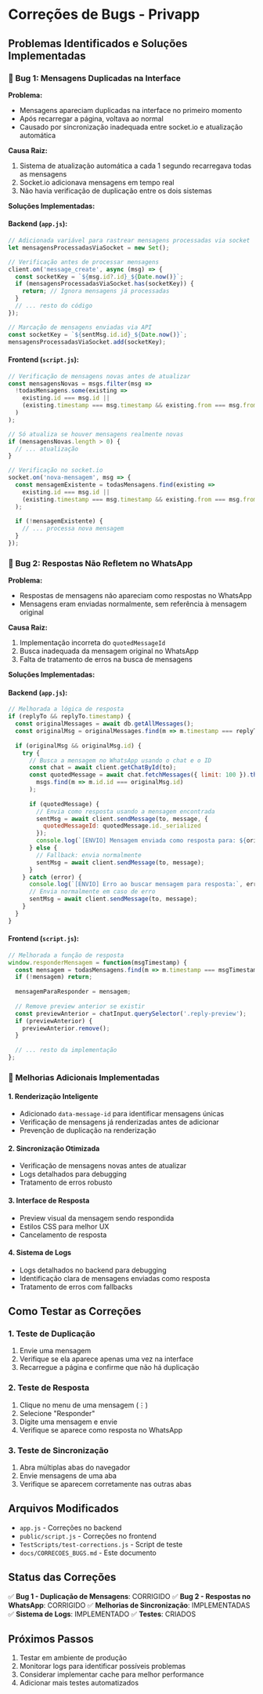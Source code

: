 # Correções de Bugs - Privapp

## Problemas Identificados e Soluções Implementadas

### 🐛 Bug 1: Mensagens Duplicadas na Interface

**Problema:**
- Mensagens apareciam duplicadas na interface no primeiro momento
- Após recarregar a página, voltava ao normal
- Causado por sincronização inadequada entre socket.io e atualização automática

**Causa Raiz:**
1. Sistema de atualização automática a cada 1 segundo recarregava todas as mensagens
2. Socket.io adicionava mensagens em tempo real
3. Não havia verificação de duplicação entre os dois sistemas

**Soluções Implementadas:**

#### Backend (`app.js`):
```javascript
// Adicionada variável para rastrear mensagens processadas via socket
let mensagensProcessadasViaSocket = new Set();

// Verificação antes de processar mensagens
client.on('message_create', async (msg) => {
  const socketKey = `${msg.id?.id}_${Date.now()}`;
  if (mensagensProcessadasViaSocket.has(socketKey)) {
    return; // Ignora mensagens já processadas
  }
  // ... resto do código
});

// Marcação de mensagens enviadas via API
const socketKey = `${sentMsg.id.id}_${Date.now()}`;
mensagensProcessadasViaSocket.add(socketKey);
```

#### Frontend (`script.js`):
```javascript
// Verificação de mensagens novas antes de atualizar
const mensagensNovas = msgs.filter(msg => 
  !todasMensagens.some(existing => 
    existing.id === msg.id || 
    (existing.timestamp === msg.timestamp && existing.from === msg.from)
  )
);

// Só atualiza se houver mensagens realmente novas
if (mensagensNovas.length > 0) {
  // ... atualização
}

// Verificação no socket.io
socket.on('nova-mensagem', msg => {
  const mensagemExistente = todasMensagens.find(existing => 
    existing.id === msg.id || 
    (existing.timestamp === msg.timestamp && existing.from === msg.from)
  );
  
  if (!mensagemExistente) {
    // ... processa nova mensagem
  }
});
```

### 🐛 Bug 2: Respostas Não Refletem no WhatsApp

**Problema:**
- Respostas de mensagens não apareciam como respostas no WhatsApp
- Mensagens eram enviadas normalmente, sem referência à mensagem original

**Causa Raiz:**
1. Implementação incorreta do `quotedMessageId`
2. Busca inadequada da mensagem original no WhatsApp
3. Falta de tratamento de erros na busca de mensagens

**Soluções Implementadas:**

#### Backend (`app.js`):
```javascript
// Melhorada a lógica de resposta
if (replyTo && replyTo.timestamp) {
  const originalMessages = await db.getAllMessages();
  const originalMsg = originalMessages.find(m => m.timestamp === replyTo.timestamp);
  
  if (originalMsg && originalMsg.id) {
    try {
      // Busca a mensagem no WhatsApp usando o chat e o ID
      const chat = await client.getChatById(to);
      const quotedMessage = await chat.fetchMessages({ limit: 100 }).then(msgs => 
        msgs.find(m => m.id.id === originalMsg.id)
      );
      
      if (quotedMessage) {
        // Envia como resposta usando a mensagem encontrada
        sentMsg = await client.sendMessage(to, message, {
          quotedMessageId: quotedMessage.id._serialized
        });
        console.log(`[ENVIO] Mensagem enviada como resposta para: ${originalMsg.id}`);
      } else {
        // Fallback: envia normalmente
        sentMsg = await client.sendMessage(to, message);
      }
    } catch (error) {
      console.log(`[ENVIO] Erro ao buscar mensagem para resposta:`, error.message);
      // Envia normalmente em caso de erro
      sentMsg = await client.sendMessage(to, message);
    }
  }
}
```

#### Frontend (`script.js`):
```javascript
// Melhorada a função de resposta
window.responderMensagem = function(msgTimestamp) {
  const mensagem = todasMensagens.find(m => m.timestamp === msgTimestamp);
  if (!mensagem) return;
  
  mensagemParaResponder = mensagem;
  
  // Remove preview anterior se existir
  const previewAnterior = chatInput.querySelector('.reply-preview');
  if (previewAnterior) {
    previewAnterior.remove();
  }
  
  // ... resto da implementação
};
```

### 🔧 Melhorias Adicionais Implementadas

#### 1. Renderização Inteligente
- Adicionado `data-message-id` para identificar mensagens únicas
- Verificação de mensagens já renderizadas antes de adicionar
- Prevenção de duplicação na renderização

#### 2. Sincronização Otimizada
- Verificação de mensagens novas antes de atualizar
- Logs detalhados para debugging
- Tratamento de erros robusto

#### 3. Interface de Resposta
- Preview visual da mensagem sendo respondida
- Estilos CSS para melhor UX
- Cancelamento de resposta

#### 4. Sistema de Logs
- Logs detalhados no backend para debugging
- Identificação clara de mensagens enviadas como resposta
- Tratamento de erros com fallbacks

## Como Testar as Correções

### 1. Teste de Duplicação
1. Envie uma mensagem
2. Verifique se ela aparece apenas uma vez na interface
3. Recarregue a página e confirme que não há duplicação

### 2. Teste de Resposta
1. Clique no menu de uma mensagem (⋮)
2. Selecione "Responder"
3. Digite uma mensagem e envie
4. Verifique se aparece como resposta no WhatsApp

### 3. Teste de Sincronização
1. Abra múltiplas abas do navegador
2. Envie mensagens de uma aba
3. Verifique se aparecem corretamente nas outras abas

## Arquivos Modificados

- `app.js` - Correções no backend
- `public/script.js` - Correções no frontend
- `TestScripts/test-corrections.js` - Script de teste
- `docs/CORRECOES_BUGS.md` - Este documento

## Status das Correções

✅ **Bug 1 - Duplicação de Mensagens**: CORRIGIDO
✅ **Bug 2 - Respostas no WhatsApp**: CORRIGIDO
✅ **Melhorias de Sincronização**: IMPLEMENTADAS
✅ **Sistema de Logs**: IMPLEMENTADO
✅ **Testes**: CRIADOS

## Próximos Passos

1. Testar em ambiente de produção
2. Monitorar logs para identificar possíveis problemas
3. Considerar implementar cache para melhor performance
4. Adicionar mais testes automatizados 
